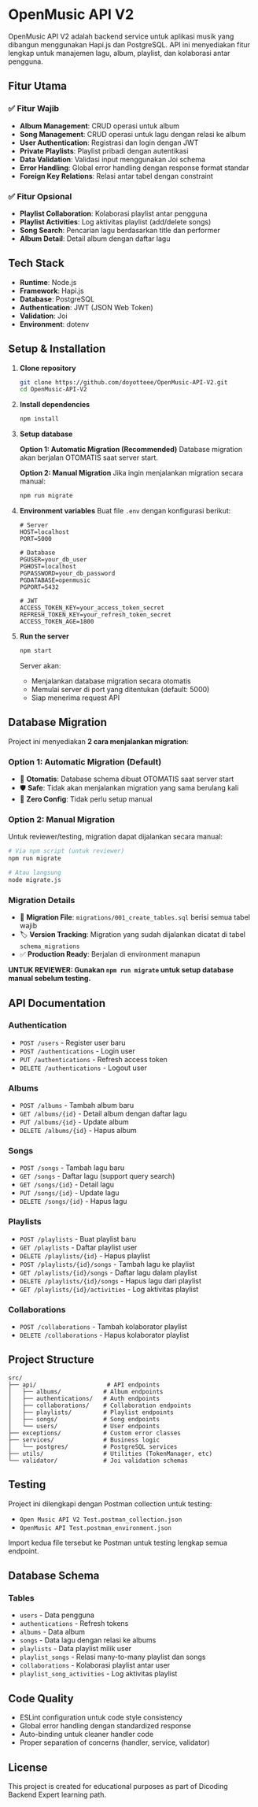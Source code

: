 # OpenMusic API V2

OpenMusic API V2 adalah backend service untuk aplikasi musik yang dibangun menggunakan Hapi.js dan PostgreSQL. API ini menyediakan fitur lengkap untuk manajemen lagu, album, playlist, dan kolaborasi antar pengguna.

## Fitur Utama

### ✅ Fitur Wajib
- **Album Management**: CRUD operasi untuk album
- **Song Management**: CRUD operasi untuk lagu dengan relasi ke album
- **User Authentication**: Registrasi dan login dengan JWT
- **Private Playlists**: Playlist pribadi dengan autentikasi
- **Data Validation**: Validasi input menggunakan Joi schema
- **Error Handling**: Global error handling dengan response format standar
- **Foreign Key Relations**: Relasi antar tabel dengan constraint

### ✅ Fitur Opsional
- **Playlist Collaboration**: Kolaborasi playlist antar pengguna
- **Playlist Activities**: Log aktivitas playlist (add/delete songs)
- **Song Search**: Pencarian lagu berdasarkan title dan performer
- **Album Detail**: Detail album dengan daftar lagu

## Tech Stack

- **Runtime**: Node.js
- **Framework**: Hapi.js
- **Database**: PostgreSQL
- **Authentication**: JWT (JSON Web Token)
- **Validation**: Joi
- **Environment**: dotenv

## Setup & Installation

1. **Clone repository**
   ```bash
   git clone https://github.com/doyotteee/OpenMusic-API-V2.git
   cd OpenMusic-API-V2
   ```

2. **Install dependencies**
   ```bash
   npm install
   ```

3. **Setup database**
   
   **Option 1: Automatic Migration (Recommended)**
   Database migration akan berjalan OTOMATIS saat server start.
   
   **Option 2: Manual Migration**
   Jika ingin menjalankan migration secara manual:
   ```bash
   npm run migrate
   ```

4. **Environment variables**
   Buat file `.env` dengan konfigurasi berikut:
   ```env
   # Server
   HOST=localhost
   PORT=5000

   # Database
   PGUSER=your_db_user
   PGHOST=localhost
   PGPASSWORD=your_db_password
   PGDATABASE=openmusic
   PGPORT=5432

   # JWT
   ACCESS_TOKEN_KEY=your_access_token_secret
   REFRESH_TOKEN_KEY=your_refresh_token_secret
   ACCESS_TOKEN_AGE=1800
   ```

5. **Run the server**
   ```bash
   npm start
   ```
   
   Server akan:
   - Menjalankan database migration secara otomatis
   - Memulai server di port yang ditentukan (default: 5000)
   - Siap menerima request API

## Database Migration

Project ini menyediakan **2 cara menjalankan migration**:

### **Option 1: Automatic Migration (Default)**
- 🔄 **Otomatis**: Database schema dibuat OTOMATIS saat server start
- 🛡️ **Safe**: Tidak akan menjalankan migration yang sama berulang kali
- 🚀 **Zero Config**: Tidak perlu setup manual

### **Option 2: Manual Migration** 
Untuk reviewer/testing, migration dapat dijalankan secara manual:

```bash
# Via npm script (untuk reviewer)
npm run migrate

# Atau langsung
node migrate.js
```

### **Migration Details**
- 📁 **Migration File**: `migrations/001_create_tables.sql` berisi semua tabel wajib
- 🏷️ **Version Tracking**: Migration yang sudah dijalankan dicatat di tabel `schema_migrations`
- ✅ **Production Ready**: Berjalan di environment manapun

**UNTUK REVIEWER: Gunakan `npm run migrate` untuk setup database manual sebelum testing.**

## API Documentation

### Authentication
- `POST /users` - Register user baru
- `POST /authentications` - Login user
- `PUT /authentications` - Refresh access token
- `DELETE /authentications` - Logout user

### Albums
- `POST /albums` - Tambah album baru
- `GET /albums/{id}` - Detail album dengan daftar lagu
- `PUT /albums/{id}` - Update album
- `DELETE /albums/{id}` - Hapus album

### Songs
- `POST /songs` - Tambah lagu baru
- `GET /songs` - Daftar lagu (support query search)
- `GET /songs/{id}` - Detail lagu
- `PUT /songs/{id}` - Update lagu
- `DELETE /songs/{id}` - Hapus lagu

### Playlists
- `POST /playlists` - Buat playlist baru
- `GET /playlists` - Daftar playlist user
- `DELETE /playlists/{id}` - Hapus playlist
- `POST /playlists/{id}/songs` - Tambah lagu ke playlist
- `GET /playlists/{id}/songs` - Daftar lagu dalam playlist
- `DELETE /playlists/{id}/songs` - Hapus lagu dari playlist
- `GET /playlists/{id}/activities` - Log aktivitas playlist

### Collaborations
- `POST /collaborations` - Tambah kolaborator playlist
- `DELETE /collaborations` - Hapus kolaborator playlist

## Project Structure

```
src/
├── api/                    # API endpoints
│   ├── albums/            # Album endpoints
│   ├── authentications/   # Auth endpoints
│   ├── collaborations/    # Collaboration endpoints
│   ├── playlists/         # Playlist endpoints
│   ├── songs/             # Song endpoints
│   └── users/             # User endpoints
├── exceptions/            # Custom error classes
├── services/              # Business logic
│   └── postgres/          # PostgreSQL services
├── utils/                 # Utilities (TokenManager, etc)
└── validator/             # Joi validation schemas
```

## Testing

Project ini dilengkapi dengan Postman collection untuk testing:
- `Open Music API V2 Test.postman_collection.json`
- `OpenMusic API Test.postman_environment.json`

Import kedua file tersebut ke Postman untuk testing lengkap semua endpoint.

## Database Schema

### Tables
- `users` - Data pengguna
- `authentications` - Refresh tokens
- `albums` - Data album
- `songs` - Data lagu dengan relasi ke albums
- `playlists` - Data playlist milik user
- `playlist_songs` - Relasi many-to-many playlist dan songs
- `collaborations` - Kolaborasi playlist antar user
- `playlist_song_activities` - Log aktivitas playlist

## Code Quality

- ESLint configuration untuk code style consistency
- Global error handling dengan standardized response
- Auto-binding untuk cleaner handler code
- Proper separation of concerns (handler, service, validator)

## License

This project is created for educational purposes as part of Dicoding Backend Expert learning path.
